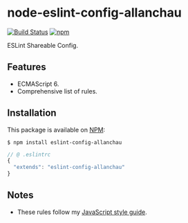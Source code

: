 # node-eslint-config-allanchau

[![Build Status](https://travis-ci.org/allanchau/node-eslint-config-allanchau.svg?branch=master)](https://travis-ci.org/allanchau/node-eslint-config-allanchau)
[![npm](https://img.shields.io/npm/v/eslint-config-allanchau.svg)](https://www.npmjs.com/package/eslint-config-allanchau)

ESLint Shareable Config.

## Features

- ECMAScript 6.
- Comprehensive list of rules.

## Installation

This package is available on [NPM](https://www.npmjs.com/package/eslint-config-allanchau):

  ```shell
  $ npm install eslint-config-allanchau
  ```
  ```javascript
  // @ .eslintrc
  {
    "extends": "eslint-config-allanchau"
  }
  ```

## Notes

- These rules follow my [JavaScript style guide](https://github.com/allanchau/styleguide/tree/master/js).

